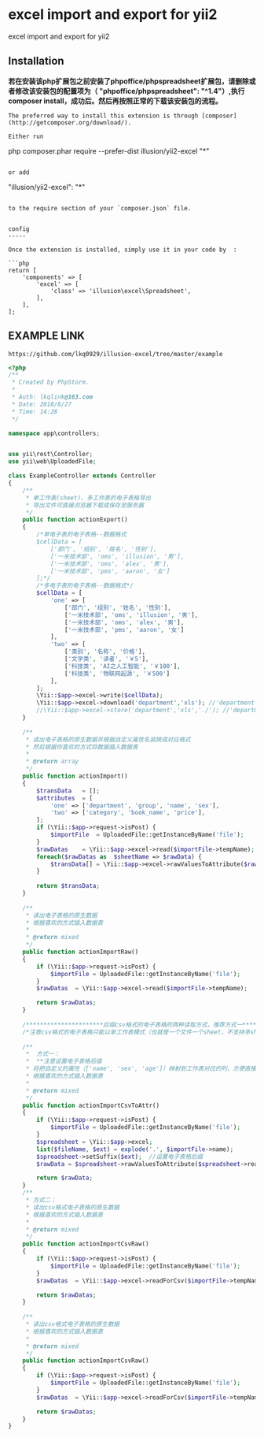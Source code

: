 excel import and export for yii2
================================
excel import and export for yii2

Installation
------------
**若在安装该php扩展包之前安装了phpoffice/phpspreadsheet扩展包，请删除或者修改该安装包的配置项为（ "phpoffice/phpspreadsheet": "^1.4"）,执行composer install，成功后。然后再按照正常的下载该安装包的流程。**
```
The preferred way to install this extension is through [composer](http://getcomposer.org/download/).

Either run

```
php composer.phar require --prefer-dist illusion/yii2-excel "*"
```

or add

```
"illusion/yii2-excel": "*"
```

to the require section of your `composer.json` file.


config
-----

Once the extension is installed, simply use it in your code by  :

```php
return [
    'components' => [
        'excel' => [
            'class' => 'illusion\excel\Spreadsheet',
        ],
    ],
];
`````
EXAMPLE LINK
-----
```
https://github.com/lkq0929/illusion-excel/tree/master/example
```
```php
<?php
/**
 * Created by PhpStorm.
 *
 * Auth: lkqlink@163.com
 * Date: 2018/8/27
 * Time: 14:28
 */

namespace app\controllers;


use yii\rest\Controller;
use yii\web\UploadedFile;

class ExampleController extends Controller
{
    /**
     * 单工作表(sheet)、多工作表的电子表格导出
     * 导出文件可直接浏览器下载或保存至服务器
     */
    public function actionExport()
    {
        /*单电子表的电子表格--数据格式
        $cellData = [
            ['部门', '组别', '姓名', '性别'],
            ['一米技术部', 'oms', 'illusion', '男'],
            ['一米技术部', 'oms', 'alex', '男'],
            ['一米技术部', 'pms', 'aaron', '女']
        ];*/
        /*多电子表的电子表格--数据格式*/
        $cellData = [
            'one' => [
                ['部门', '组别', '姓名', '性别'],
                ['一米技术部', 'oms', 'illusion', '男'],
                ['一米技术部', 'oms', 'alex', '男'],
                ['一米技术部', 'pms', 'aaron', '女']
            ],
            'two' => [
                ['类别', '名称', '价格'],
                ['文学类', '读者', '￥5'],
                ['科技类', 'AI之人工智能', '￥100'],
                ['科技类', '物联网起源', '￥500']
            ],
        ];
        \Yii::$app->excel->write($cellData);
        \Yii::$app->excel->download('department','xls'); //'department' 自定义电子表格名,直接下载名称为department.xls的文件
        //\Yii::$app->excel->store('department','xls','./'); //'department' 自定义电子表格名,保存名称为department.xls
    }
    
    /**
     * 读出电子表格的原生数据并根据自定义属性名装换成对应格式
     * 然后根据你喜欢的方式将数据插入数据表
     *
     * @return array
     */
    public function actionImport()
    {
        $transData   = [];
        $attributes  = [
            'one' => ['department', 'group', 'name', 'sex'],
            'two' => ['category', 'book_name', 'price'],
        ];
        if (\Yii::$app->request->isPost) {
            $importFile  = UploadedFile::getInstanceByName('file');
        }
        $rawDatas    = \Yii::$app->excel->read($importFile->tempName);
        foreach($rawDatas as  $sheetName => $rawData) {
            $transData[] = \Yii::$app->excel->rawValuesToAttribute($rawData, $attributes[$sheetName]);
        }
        
        return $transData;
    }
    
    /**
     * 读出电子表格的原生数据
     * 根据喜欢的方式插入数据表
     *
     * @return mixed
     */
    public function actionImportRaw()
    {
        if (\Yii::$app->request->isPost) {
            $importFile = UploadedFile::getInstanceByName('file');
        }
        $rawDatas  = \Yii::$app->excel->read($importFile->tempName);

        return $rawDatas;
    }   
    
    /**********************后缀csv格式的电子表格的两种读取方式，推荐方式一************************/
    /*注意csv格式的电子表格只能以单工作表模式（也就是一个文件一个sheet，不支持多sheet工作模式）*/
    
    /**
     *  方式一：
     *  **注意设置电子表格后缀
     * 将把自定义的属性（['name', 'sex', 'age']）映射到工作表对应的列，方便直接后面直接插入数据表
     * 根据喜欢的方式插入数据表
     *
     * @return mixed
     */
    public function actionImportCsvToAttr()
    {
        if (\Yii::$app->request->isPost) {
            $importFile = UploadedFile::getInstanceByName('file');
        }
        $spreadsheet = \Yii::$app->excel;
        list($fileName, $ext) = explode('.', $importFile->name);
        $spreadsheet->setSuffix($ext);  //设置电子表格后缀
        $rawData = $spreadsheet->rawValuesToAttribute($spreadsheet->read($importFile->tempName), ['name', 'sex', 'age']); //单工作表格：将自定义的列名称映射到对应的电子表格中的列名称

        return $rawData;
    }
    /**
     * 方式二：
     * 读出csv格式电子表格的原生数据
     * 根据喜欢的方式插入数据表
     *
     * @return mixed
     */
    public function actionImportCsvRaw()
    {
        if (\Yii::$app->request->isPost) {
            $importFile = UploadedFile::getInstanceByName('file');
        }
        $rawDatas  = \Yii::$app->excel->readForCsv($importFile->tempName);

        return $rawDatas;
    }
    
    /**
     * 读出csv格式电子表格的原生数据
     * 根据喜欢的方式插入数据表
     *
     * @return mixed
     */
    public function actionImportCsvRaw()
    {
        if (\Yii::$app->request->isPost) {
            $importFile = UploadedFile::getInstanceByName('file');
        }
        $rawDatas  = \Yii::$app->excel->readForCsv($importFile->tempName);

        return $rawDatas;
    }
}
```
